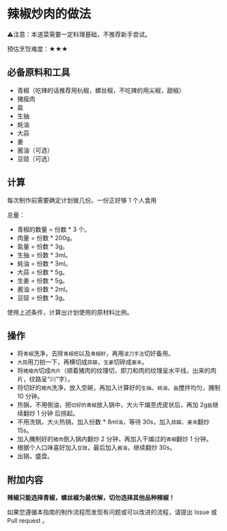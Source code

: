 # 辣椒炒肉的做法

⚠️注意：本道菜需要一定料理基础，不推荐新手尝试。

预估烹饪难度：★★★

## 必备原料和工具

* 青椒（吃辣的话推荐用杭椒，螺丝椒，不吃辣的用尖椒，甜椒）
* 猪瘦肉
* 盐
* 生抽
* 蚝油
* 大蒜
* 姜
* 酱油（可选）
* 豆豉（可选）

## 计算

每次制作前需要确定计划做几份。一份正好够 1 个人食用

总量：

* 青椒的数量 = 份数 * 3 个。
* 肉量 = 份数 * 200g。
* 盐量 = 份数 * 3g。
* 生抽 = 份数 * 3ml。
* 蚝油 = 份数 * 3ml。
* 大蒜 = 份数 * 5g。
* 生姜 = 份数 * 5g。
* 酱油 = 份数 * 2ml。
* 豆豉 = 份数 * 3g。

使用上述条件，计算出计划使用的原材料比例。

## 操作

* 将`青椒`洗净，去除`青椒把`以及`青椒籽`，再用`滚刀手法`切好备用。
* `大蒜`用刀拍一下，再横切成`蒜瓣`，`生姜`切碎成`姜末`。
* 将`猪瘦肉`切成`肉片`（顺着猪肉的纹理切，即刀和肉的纹理呈水平线，出来的肉片，纹路呈“川”字）。
* 将切好的`猪肉`洗净，放入空碗，再加入计算好的`生抽`、`蚝油`、`盐`搅拌均匀，腌制 10 分钟。
* 热锅，不用倒油，把`切好的青椒`放入锅中，大火干煸至虎皮状后，再加 2g`盐`继续翻炒 1 分钟 后捞起。
* 不用洗锅，大火热锅，加入份数 * 8ml`油`，等待 30s，加入`蒜瓣`、`姜末`翻炒 15s。
* 加入腌制好的`猪肉`倒入锅内翻炒 2 分钟，再加入干煸过的`青椒`翻炒 1 分钟。
* 根据个人口味喜好加入`豆豉`，最后加入`酱油`，继续翻炒 30s。
* 出锅，盛盘。

## 附加内容

**辣椒只能选择青椒，螺丝椒为最优解，切勿选择其他品种辣椒！**

如果您遵循本指南的制作流程而发现有问题或可以改进的流程，请提出 Issue 或 Pull request 。
